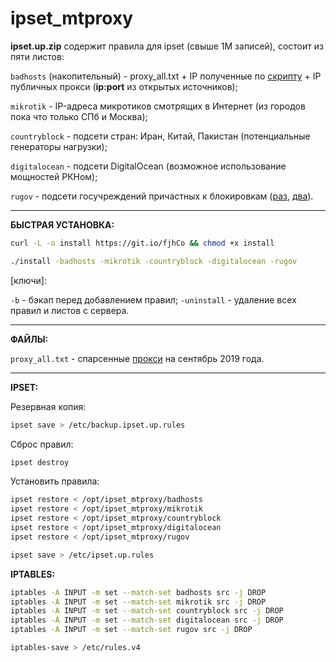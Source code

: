 # ipset_mtproxy

**ipset.up.zip** содержит правила для ipset (свыше 1М записей), состоит из пяти листов:

<code>badhosts</code> (накопительный) - proxy_all.txt + IP полученные по <a href="https://t.me/unkn0wnerror/1237">скрипту</a> + IP публичных прокси (**ip:port** из открытых источников);

<code>mikrotik</code> - IP-адреса микротиков смотрящих в Интернет (из городов пока что только СПб и Москва);

<code>countryblock</code> - подсети стран: Иран, Китай, Пакистан (потенциальные генераторы нагрузки);

<code>digitalocean</code> - подсети DigitalOcean (возможное использование мощностей РКНом);

<code>rugov</code> - подсети госучреждений причастных к блокировкам (<a href="https://github.com/AntiZapret/antizapret/blob/master/blacklist4.txt">раз</a>, <a href="https://roscenzura.com/roscomsos/gosip.txt">два</a>).
<hr>

**БЫСТРАЯ УСТАНОВКА:**

```bash
curl -L -o install https://git.io/fjhCo && chmod +x install

./install -badhosts -mikrotik -countryblock -digitalocean -rugov
```
[ключи]:

<code>-b</code> - бэкап перед добавлением правил;
<code>-uninstall</code> - удаление всех правил и листов с сервера.
<hr>

**ФАЙЛЫ:**

<code>proxy_all.txt</code> - спарсенные <a href="https://lite.ip2location.com/database/px1-ip-country">прокси</a> на сентябрь 2019 года.
<hr>

**IPSET:**

Резервная копия:
```bash
ipset save > /etc/backup.ipset.up.rules
```

Сброс правил:
```bash
ipset destroy
```

Установить правила:
```bash
ipset restore < /opt/ipset_mtproxy/badhosts
ipset restore < /opt/ipset_mtproxy/mikrotik
ipset restore < /opt/ipset_mtproxy/countryblock
ipset restore < /opt/ipset_mtproxy/digitalocean
ipset restore < /opt/ipset_mtproxy/rugov

ipset save > /etc/ipset.up.rules
```

**IPTABLES:**
```bash
iptables -A INPUT -m set --match-set badhosts src -j DROP
iptables -A INPUT -m set --match-set mikrotik src -j DROP
iptables -A INPUT -m set --match-set countryblock src -j DROP
iptables -A INPUT -m set --match-set digitalocean src -j DROP
iptables -A INPUT -m set --match-set rugov src -j DROP

iptables-save > /etc/rules.v4
```

